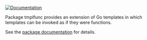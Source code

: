 [![Documentation](https://pkg.go.dev/badge/rsc.io/tmplfunc.svg)](https://pkg.go.dev/rsc.io/tmplfunc)

Package tmplfunc provides an extension of Go templates
in which templates can be invoked as if they were functions.

See the [package documentation](https://pkg.go.dev/rsc.io/tmplfunc) for details.


